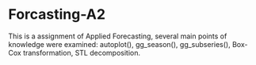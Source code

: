 # Forcasting-A2
This is a assignment of Applied Forecasting, several main points of knowledge were examined: autoplot(), gg_season(), gg_subseries(), Box-Cox transformation, STL decomposition.
